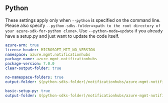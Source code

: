 ## Python

These settings apply only when `--python` is specified on the command line.
Please also specify `--python-sdks-folder=<path to the root directory of your azure-sdk-for-python clone>`.
Use `--python-mode=update` if you already have a setup.py and just want to update the code itself.


``` yaml $(python) && $(track2)
azure-arm: true
license-header: MICROSOFT_MIT_NO_VERSION
namespace: azure.mgmt.notificationhubs
package-name: azure-mgmt-notificationhubs
package-version: 7.0.0
clear-output-folder: true
```

``` yaml $(python) && $(python-mode) == 'update' && $(track2)
no-namespace-folders: true
output-folder: $(python-sdks-folder)/notificationhubs/azure-mgmt-notificationhubs/azure/mgmt/notificationhubs
```
``` yaml $(python) && $(python-mode) == 'create' && $(track2)
basic-setup-py: true
output-folder: $(python-sdks-folder)/notificationhubs/azure-mgmt-notificationhubs
```
